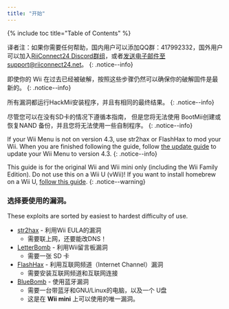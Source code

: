 ```yaml
---
title: "开始"
---
```


{% include toc title="Table of Contents" %}

译者注：如果你需要任何帮助，国内用户可以添加QQ群：417992332，国外用户可以加入[RiiConnect24 Discord群组](https://discord.gg/rc24)，或者[发送电子邮件至support@riiconnect24.net](mailto:support@riiconnect24.net)。
{: .notice--info}

即使你的 Wii 在过去已经被破解，按照这些步骤仍然可以确保你的破解固件是最新的。
{: .notice--info}

所有漏洞都运行HackMii安装程序，并且有相同的最终结果。
{: .notice--info}

尽管您可以在没有SD卡的情况下遵循本指南， 但是您将无法使用 BootMii创建或恢复NAND 备份，并且您将无法使用一些自制程序。
{: .notice--info}

If your Wii Menu is not on version 4.3, use str2hax or FlashHax to mod your Wii. When you are finished following the guide, follow [the update guide](update) to update your Wii Menu to version 4.3.
{: .notice--info}

This guide is for the original Wii and Wii mini only (including the Wii Family Edition). Do not use this on a Wii U (vWii)! If you want to install homebrew on a Wii U, [follow this guide](https://wiiu.hacks.guide).
{: .notice--warning}

### 选择要使用的漏洞。

These exploits are sorted by easiest to hardest difficulty of use.

- [str2hax](str2hax) - 利用Wii EULA的漏洞
    * 需要联上网，还要能改DNS！
- [LetterBomb](letterbomb) - 利用Wii留言板漏洞
    * 需要一张 SD 卡
- [FlashHax](flashhax) - 利用互联网频道（Internet Channel）漏洞
    * 需要安装互联网频道和互联网连接
- [BlueBomb](bluebomb) - 使用蓝牙漏洞
    * 需要一台带蓝牙和GNU/Linux的电脑，以及一个 U盘
    * 这是在 **Wii mini** 上可以使用的唯一漏洞。
